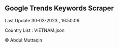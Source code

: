 

## Google Trends Keywords Scraper 
 
Last Update 30-03-2023 , 16:50:06

Country List :
VIETNAM.json



© Abdul Muttaqin 

